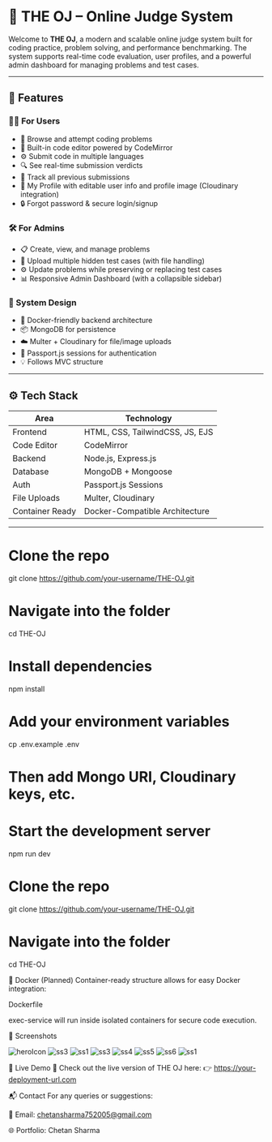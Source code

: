 # 🧠 THE OJ – Online Judge System

Welcome to **THE OJ**, a modern and scalable online judge system built for coding practice, problem solving, and performance benchmarking. 
The system supports real-time code evaluation, user profiles, and a powerful admin dashboard for managing problems and test cases.

---

## 🚀 Features

### 👨‍💻 For Users
- 📝 Browse and attempt coding problems
- 🧠 Built-in code editor powered by CodeMirror
- ⚙️ Submit code in multiple languages
- 🔍 See real-time submission verdicts
- 🧾 Track all previous submissions
- 👤 My Profile with editable user info and profile image (Cloudinary integration)
- 🔒 Forgot password & secure login/signup

### 🛠️ For Admins
- 📋 Create, view, and manage problems
- 📁 Upload multiple hidden test cases (with file handling)
- ⚙️ Update problems while preserving or replacing test cases
- 📊 Responsive Admin Dashboard (with a collapsible sidebar)

### 🧩 System Design
- 🐳 Docker-friendly backend architecture
- 📦 MongoDB for persistence
- ☁️ Multer + Cloudinary for file/image uploads
- 🔐 Passport.js sessions for authentication
- 💡 Follows MVC structure

---

## ⚙️ Tech Stack

| Area           | Technology                       |
|----------------|----------------------------------|
| Frontend       | HTML, CSS, TailwindCSS, JS, EJS |
| Code Editor    | CodeMirror                       |
| Backend        | Node.js, Express.js              |
| Database       | MongoDB + Mongoose               |
| Auth           | Passport.js Sessions             |
| File Uploads   | Multer, Cloudinary               |
| Container Ready| Docker-Compatible Architecture   |

---

# Clone the repo
git clone https://github.com/your-username/THE-OJ.git

# Navigate into the folder
cd THE-OJ

# Install dependencies
npm install

# Add your environment variables
cp .env.example .env
# Then add Mongo URI, Cloudinary keys, etc.

# Start the development server
npm run dev

# Clone the repo
git clone https://github.com/your-username/THE-OJ.git

# Navigate into the folder
cd THE-OJ

🐳 Docker (Planned)
Container-ready structure allows for easy Docker integration:

Dockerfile

exec-service will run inside isolated containers for secure code execution.

📸 Screenshots

![heroIcon](https://github.com/user-attachments/assets/39e06e73-f1e3-4036-a9ae-6472aaaa46a1)
![ss3](https://github.com/user-attachments/assets/e4757b09-344e-431c-921b-d2d0d20a0b92)
![ss1](https://github.com/user-attachments/assets/a71c9fd5-97f4-43f9-a835-4b6394267908)
![ss3](https://github.com/user-attachments/assets/b2d25d92-86ed-4409-8d3d-4e3ab5d01d80)
![ss4](https://github.com/user-attachments/assets/d8a29f5a-4d5d-4d09-8013-b34b1c8473cd)
![ss5](https://github.com/user-attachments/assets/484e4df5-f0d5-4475-80c0-af72591c670d)
![ss6](https://github.com/user-attachments/assets/ead00932-9a04-4ce9-84c7-b4168238336a)
![ss1](https://github.com/user-attachments/assets/4bfabc4f-0995-4018-8f85-34fc0a75fb36)


🔗 Live Demo
🚀 Check out the live version of THE OJ here:
👉 https://your-deployment-url.com


📬 Contact
For any queries or suggestions:

📧 Email: chetansharma752005@gmail.com

🌐 Portfolio: Chetan Sharma
